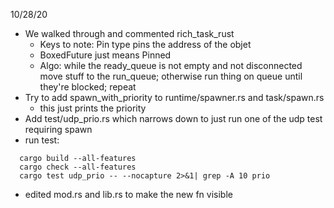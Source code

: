 10/28/20

- We walked through and commented rich_task_rust
  - Keys to note: Pin type pins the address of the objet
  - BoxedFuture just means Pinned
  - Algo: while the ready_queue is not empty and not disconnected move stuff to
    the run_queue; otherwise run thing on queue until they're blocked; repeat
- Try to add spawn_with_priority to runtime/spawner.rs and task/spawn.rs
  - this just prints the priority
- Add test/udp_prio.rs which narrows down to just run one of the udp test
  requiring spawn
- run test: 
``` 
  cargo build --all-features
  cargo check --all-features
  cargo test udp_prio -- --nocapture 2>&1| grep -A 10 prio
```
- edited mod.rs and lib.rs to make the new fn visible 

